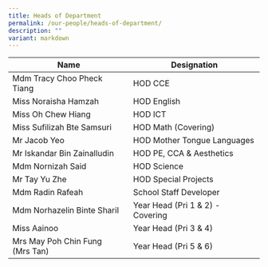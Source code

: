 ```yaml
---
title: Heads of Department
permalink: /our-people/heads-of-department/
description: ""
variant: markdown
---
```

| Name | Designation | 
| -------- | -------- | 
| Mdm Tracy Choo Pheck Tiang     | HOD CCE     |
| Miss Noraisha Hamzah     | HOD English     | 
| Miss Oh Chew Hiang     | HOD ICT     | 
| Miss Sufilizah Bte Samsuri      | HOD Math (Covering)     |
| Mr Jacob Yeo     | HOD Mother Tongue Languages     |
| Mr Iskandar Bin Zainalludin     | HOD PE, CCA &amp; Aesthetics    | 
| Mdm Nornizah Said     | HOD Science     |
| Mr Tay Yu Zhe     | HOD Special Projects     |
| Mdm Radin Rafeah     | School Staff Developer     |
| Mdm Norhazelin Binte Sharil    | Year Head (Pri 1 &amp; 2) - Covering | 
Miss Aainoo     | Year Head (Pri 3 &amp; 4) | 
| Mrs May Poh Chin Fung <br>(Mrs Tan)| Year Head (Pri 5 &amp; 6)    |